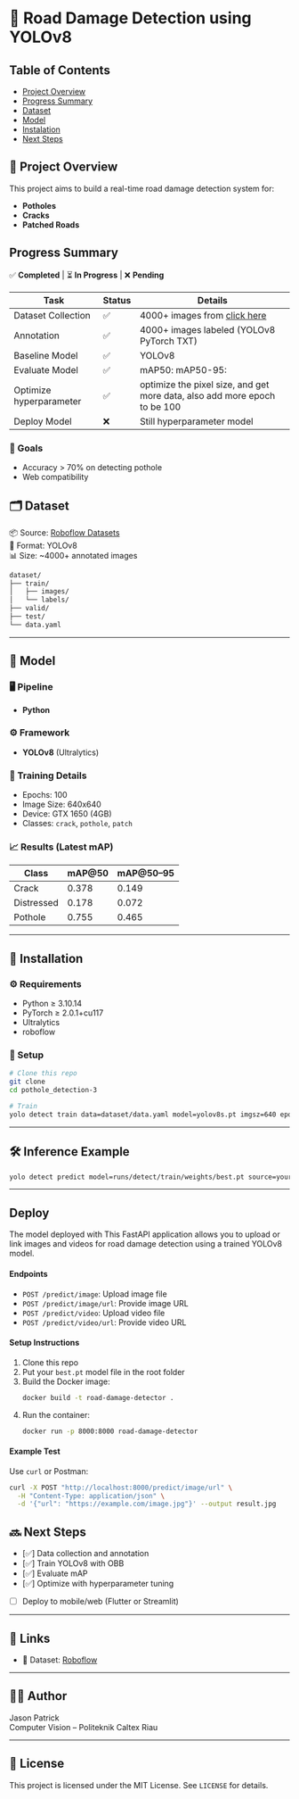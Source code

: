 # 🚧 Road Damage Detection using YOLOv8 

## Table of Contents
- [Project Overview](#project-overview)
- [Progress Summary](#progress-summary)
- [Dataset](#dataset)
- [Model](#model)
- [Instalation](#instalation)
- [Next Steps](#next-steps)

## 📌 Project Overview

This project aims to build a real-time road damage detection system for:
- **Potholes**
- **Cracks**
- **Patched Roads**


## Progress Summary
✅ **Completed** | ⏳ **In Progress** | ❌ **Pending**

| Task                | Status | Details                          |
|---------------------|--------|----------------------------------|
| Dataset Collection  | ✅     | 4000+ images from [click here](https://universe.roboflow.com/jason-workspace-krcmo/pothole-ewv2r/dataset/4)        |
| Annotation          | ✅     | 4000+ images labeled (YOLOv8 PyTorch TXT)  |
| Baseline Model      | ✅     | YOLOv8    |
| Evaluate Model      | ✅     | mAP50:    mAP50-95:  |
| Optimize hyperparameter | ✅ | optimize the pixel size, and get more data, also add more epoch to be 100 | 
| Deploy Model | ❌ | Still hyperparameter model| 

### 🎯 Goals
- Accuracy > 70% on detecting pothole
- Web compatibility

## 🗂️ Dataset

📦 Source: [Roboflow Datasets](https://universe.roboflow.com/jason-workspace-krcmo/pothole_detection-hfnqo-xmx8j)  
📐 Format: YOLOv8  
📊 Size: ~4000+ annotated images

```bash
dataset/
├── train/
│   ├── images/
│   └── labels/
├── valid/
├── test/
└── data.yaml
```

---


## 🤖 Model
### 🖥️ Pipeline
- **Python**

### ⚙️ Framework
- **YOLOv8** (Ultralytics)

### 🧪 Training Details
- Epochs: 100
- Image Size: 640x640
- Device: GTX 1650 (4GB)
- Classes: `crack`, `pothole`, `patch`

### 📈 Results (Latest mAP)

| Class      | mAP@50 | mAP@50–95 |
|------------|--------|-----------|
| Crack      | 0.378  | 0.149     |
| Distressed | 0.178  | 0.072     |
| Pothole    | 0.755  | 0.465     |

---

## 🧰 Installation

### ⚙️ Requirements
- Python ≥ 3.10.14
- PyTorch ≥ 2.0.1+cu117
- Ultralytics
- roboflow

### 🔧 Setup
```bash
# Clone this repo
git clone 
cd pothole_detection-3

# Train
yolo detect train data=dataset/data.yaml model=yolov8s.pt imgsz=640 epochs=100
```

---
## 🛠️ Inference Example

```bash
yolo detect predict model=runs/detect/train/weights/best.pt source=your_video.mp4
```

---

## Deploy 
The model deployed with This FastAPI application allows you to upload or link images and videos for road damage detection using a trained YOLOv8 model.

#### Endpoints
- `POST /predict/image`: Upload image file
- `POST /predict/image/url`: Provide image URL
- `POST /predict/video`: Upload video file
- `POST /predict/video/url`: Provide video URL

#### Setup Instructions
1. Clone this repo
2. Put your `best.pt` model file in the root folder
3. Build the Docker image:
   ```bash
   docker build -t road-damage-detector .
   ```
4. Run the container:
   ```bash
   docker run -p 8000:8000 road-damage-detector
   ```

#### Example Test
Use `curl` or Postman:
```bash
curl -X POST "http://localhost:8000/predict/image/url" \
  -H "Content-Type: application/json" \
  -d '{"url": "https://example.com/image.jpg"}' --output result.jpg
```

## 🔜 Next Steps

- [✅] Data collection and annotation
- [✅] Train YOLOv8 with OBB
- [✅] Evaluate mAP
- [✅] Optimize with hyperparameter tuning
- [ ] Deploy to mobile/web (Flutter or Streamlit)

---

## 📎 Links

- 🔗 Dataset: [Roboflow](https://universe.roboflow.com/jason-workspace-krcmo/pothole-ewv2r/dataset/4)  

---

## 🙋‍♂️ Author

Jason Patrick  
Computer Vision – Politeknik Caltex Riau

---

## 📄 License

This project is licensed under the MIT License. See `LICENSE` for details.
